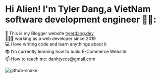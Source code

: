 # Hi Alien! I'm Tyler Dang,a VietNam software development engineer 👋🏼:

🛜 This is my Blogger website [tylerdang.dev](https://www.tylerdang.dev)<br> 👨🏼‍💻 working as a web developer since 2019<br> 💻 I love writing code and learn anythings about it<br>📚 I’m currently learning how to build E-Commerce Website <br>
  📫 How to reach me: <a href="mailto: danhtycos@gmail.com">danhtycos@gmail.com</a>


<Picture>
  <img alt="github-snake" src="https://raw.githubusercontent.com/tobiasmeyhoefer/tobiasmeyhoefer/output/github-snake.svg" />
</Picture>
<!--
**tobiasmeyhoefer/tobiasmeyhoefer** is a ✨ _special_ ✨ repository because its `README.md` (this file) appears on your GitHub profile.
Here are some ideas to get you started:
- 🔭 I’m currently working on ...
- 🌱 I’m currently learning ...
- 👯 I’m looking to collaborate on ...
- 🤔 I’m looking for help with ...
- 💬 Ask me about ...
- 📫 How to reach me: ...
- 😄 Pronouns: ...
- ⚡ Fun fact: ...


